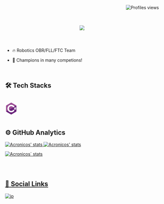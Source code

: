 <p align="right"> <img src="https://komarev.com/ghpvc/?username=Acronicoos&color=blue" alt="Profiles views" /> </p>
<h1 align="center">
  <a href="https://git.io/typing-svg">
    <img src="https://readme-typing-svg.herokuapp.com/?lines=Hi,+There!+👋;Nice+to+meet+you!💙&center=true&size=30">
  </a>
</h1>
<br>

- 🔥 Robotics OBR/FLL/FTC Team 

- 🔭 Champions in many competions!

<br>

## 🛠 Tech Stacks

<div style="display: inline_block"><br>
  <img align="center" alt="JP-Csharp" height="40" width="40" src="https://raw.githubusercontent.com/devicons/devicon/master/icons/csharp/csharp-original.svg">
</div>

 <br>
 
 ## ⚙️ GitHub Analytics
  <div align="left">
  <a href="https://github.com/Acronicoos">
  <img height="150em" src="https://github-readme-stats.vercel.app/api?username=Acronicoos&show_icons=true&theme=vision-friendly-dark" alt="Acronicos' stats"/>
  <img height="150em" src="https://github-readme-stats.vercel.app/api/top-langs/?username=Acronicoos&layout=compact&langs_count=7&theme=vision-friendly-dark" alt="Acronicos' stats"/>
    <p><img height="150em" src="https://github-readme-streak-stats.herokuapp.com/?user=Acronicoos&&theme=vision-friendly-dark" alt="Acronicos´ stats" /></p>
    
    
 <br><br>
 ## 📲 Social Links   
   <div> 
<a href="https://instagram.com/acronicos.ftc" target="blank"><img align="center" src="https://raw.githubusercontent.com/rahuldkjain/github-profile-readme-generator/master/src/images/icons/Social/instagram.svg" alt="jp" height="30" width="40" /></a>
 
    
<div>

